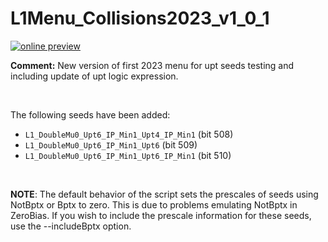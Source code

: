 # L1Menu_Collisions2023_v1_0_1

[![online preview](https://img.shields.io/badge/Online%20preview-click%20here-blue)](https://htmlpreview.github.io/?https://github.com/cms-l1-dpg/L1MenuRun3/blob/master/development/L1Menu_Collisions2023_v1_0_1/L1Menu_Collisions2023_v1_0_1.html)

**Comment:** 
New version of first 2023 menu for upt seeds testing and including update of upt logic expression.

<br/>

The following seeds have been added:
   - `L1_DoubleMu0_Upt6_IP_Min1_Upt4_IP_Min1` (bit 508)
   - `L1_DoubleMu0_Upt6_IP_Min1_Upt6` (bit 509)
   - `L1_DoubleMu0_Upt6_IP_Min1_Upt6_IP_Min1` (bit 510)


<br/>

**NOTE**: The default behavior of the script sets the prescales of seeds using NotBptx or Bptx to zero. This is due to problems emulating NotBptx in ZeroBias. If you wish to include the prescale information for these seeds, use the --includeBptx option.
